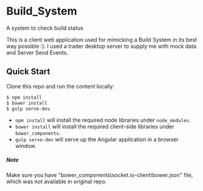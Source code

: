 # Build_System
A system to check build status

This is a client web application used for mimicking a Build System in its best way possible :). I used a trader desktop server to supply me with mock data and Server Send Events.



## Quick Start
Clone this repo and run the content locally:
```bash
$ npm install
$ bower install
$ gulp serve-dev
```
- `npm install` will install the required node libraries under `node_modules`.
- `bower install` will install the required client-side libraries under `bower_components`.
- `gulp serve-dev` will serve up the Angular application in a browser window.

##### Note
Make sure you have "bower_components\socket.io-client\bower.json" file, which was not available in original repo.

